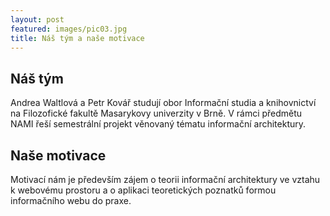 ```yaml
---
layout: post
featured: images/pic03.jpg
title: Náš tým a naše motivace
---
```


Náš tým
-------

Andrea Waltlová a Petr Kovář studují obor Informační studia a knihovnictví na Filozofické fakultě Masarykovy univerzity v Brně. V rámci předmětu NAMI řeší semestrální projekt věnovaný tématu informační architektury.

Naše motivace
-------------

Motivací nám je především zájem o teorii informační architektury ve vztahu k webovému prostoru a o aplikaci teoretických poznatků formou informačního webu do praxe.
